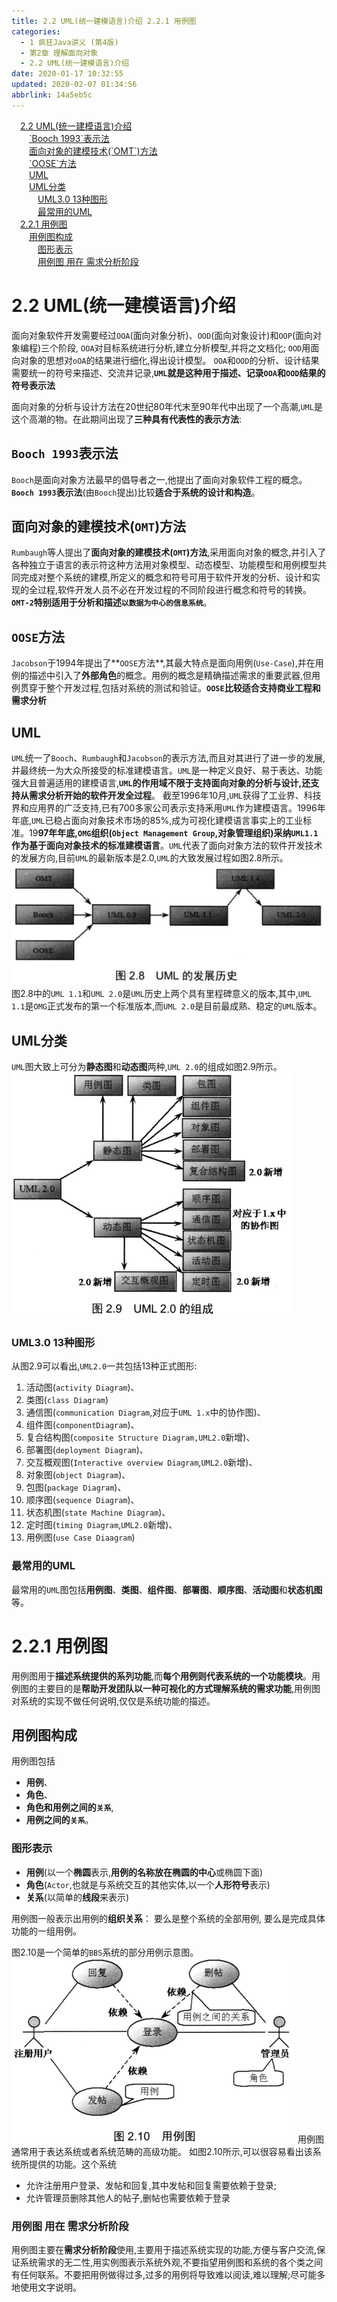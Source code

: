 ```yaml
---
title: 2.2 UML(统一建模语言)介绍 2.2.1 用例图
categories: 
  - 1 疯狂Java讲义 (第4版)
  - 第2章 理解面向对象
  - 2.2 UML(统一建模语言)介绍
date: 2020-01-17 10:32:55
updated: 2020-02-07 01:34:56
abbrlink: 14a5eb5c
---
```

<div id='my_toc'><a href="/JavaReadingNotes/14a5eb5c/#2-2-UML-统一建模语言-介绍" class="header_1">2.2 UML(统一建模语言)介绍</a>&nbsp;<br><a href="/JavaReadingNotes/14a5eb5c/#-Booch-1993-表示法" class="header_2">`Booch 1993`表示法</a>&nbsp;<br><a href="/JavaReadingNotes/14a5eb5c/#面向对象的建模技术-OMT-方法" class="header_2">面向对象的建模技术(`OMT`)方法</a>&nbsp;<br><a href="/JavaReadingNotes/14a5eb5c/#-OOSE-方法" class="header_2">`OOSE`方法</a>&nbsp;<br><a href="/JavaReadingNotes/14a5eb5c/#UML" class="header_2">UML</a>&nbsp;<br><a href="/JavaReadingNotes/14a5eb5c/#UML分类" class="header_2">UML分类</a>&nbsp;<br><a href="/JavaReadingNotes/14a5eb5c/#UML3-0-13种图形" class="header_3">UML3.0 13种图形</a>&nbsp;<br><a href="/JavaReadingNotes/14a5eb5c/#最常用的UML" class="header_3">最常用的UML</a>&nbsp;<br><a href="/JavaReadingNotes/14a5eb5c/#2-2-1-用例图" class="header_1">2.2.1 用例图</a>&nbsp;<br><a href="/JavaReadingNotes/14a5eb5c/#用例图构成" class="header_2">用例图构成</a>&nbsp;<br><a href="/JavaReadingNotes/14a5eb5c/#图形表示" class="header_3">图形表示</a>&nbsp;<br><a href="/JavaReadingNotes/14a5eb5c/#用例图-用在-需求分析阶段" class="header_3">用例图 用在 需求分析阶段</a>&nbsp;<br></div>
<style>.header_1{margin-left: 1em;}.header_2{margin-left: 2em;}.header_3{margin-left: 3em;}.header_4{margin-left: 4em;}.header_5{margin-left: 5em;}.header_6{margin-left: 6em;}</style>
<!--more-->
<script>if (navigator.platform.search('arm')==-1){document.getElementById('my_toc').style.display = 'none';}var e,p = document.getElementsByTagName('p');while (p.length>0) {e = p[0];e.parentElement.removeChild(e);}</script>

<!--end-->
# 2.2 UML(统一建模语言)介绍
面向对象软件开发需要经过`OOA`(面向对象分析)、`OOD`(面向对象设计)和`OOP`(面向对象编程)三个阶段,
`OOA`对目标系统进行分析,建立分析模型,并将之文档化;
`OOD`用面向对象的思想对`oOA`的结果进行细化,得出设计模型。
`OOA`和`OOD`的分析、设计结果需要统一的符号来描述、交流并记录,**`UML`就是这种用于描述、记录`OOA`和`OOD`结果的符号表示法**

面向对象的分析与设计方法在20世纪80年代末至90年代中出现了一个高潮,`UML`是这个高潮的物。在此期间出现了**三种具有代表性的表示方法**:
## `Booch 1993`表示法
`Booch`是面向对象方法最早的倡导者之一,他提出了面向对象软件工程的概念。**`Booch 1993`表示法**(由`Booch`提出)比较**适合于系统的设计和构造**。
## 面向对象的建模技术(`OMT`)方法
`Rumbaugh`等人提出了**面向对象的建模技术(`OMT`)方法**,采用面向对象的概念,并引入了各种独立于语言的表示符这种方法用对象模型、动态模型、功能模型和用例模型共同完成对整个系统的建模,所定义的概念和符号可用于软件开发的分析、设计和实现的全过程,软件开发人员不必在开发过程的不同阶段进行概念和符号的转换。**`OMT-2`特别适用于分析和描述`以数据为中心的信息系统`**。
## `OOSE`方法
`Jacobson`于1994年提出了**`OOSE`方法**,其最大特点是面向用例(`Use-Case`),并在用例的描述中引入了**外部角色**的概念。用例的概念是精确描述需求的重要武器,但用例贯穿于整个开发过程,包括对系统的测试和验证。**`OOSE`比较适合支持商业工程和需求分析**
## UML
`UML`统一了`Booch`、`Rumbaugh`和`Jacobson`的表示方法,而且对其进行了进一步的发展,并最终统一为大众所接受的标准建模语言。`UML`是一种定义良好、易于表达、功能强大且普遍适用的建模语言,**`UML`的作用域不限于支持面向对象的分析与设计,还支持从需求分析开始的软件开发全过程**。
截至1996年10月,`UML`获得了工业界、科技界和应用界的广泛支持,已有700多家公司表示支持釆用`UML`作为建模语言。1996年年底,`UML`已稳占面向对象技术市场的85%,成为可视化建模语言事实上的工业标准。19**97年年底,`OMG`组织(`Object Management Group`,对象管理组织)采纳`UML1.1`作为基于面向对象技术的标准建模语言**。`UML`代表了面向对象方法的软件开发技术的发展方向,目前`UML`的最新版本是2.0,`UML`的大致发展过程如图2.8所示。
![这里有一张图片](https://raw.githubusercontent.com/lanlan2017/images/master/CrazyJavaHandout4/Chapter2/2.2.0/1.png)
图2.8中的`UML 1.1`和`UML 2.0`是`UML`历史上两个具有里程碑意义的版本,其中,`UML 1.1`是`OMG`正式发布的第一个标准版本,而`UML 2.0`是目前最成熟、稳定的`UML`版本。
## UML分类
`UML`图大致上可分为**静态图**和**动态图**两种,`UML 2.0`的组成如图2.9所示。
![这里有一张图片](https://raw.githubusercontent.com/lanlan2017/images/master/CrazyJavaHandout4/Chapter2/2.2.0/2.png)
### UML3.0 13种图形
从图2.9可以看出,`UML2.0`一共包括13种正式图形:
1. 活动图(`activity Diagram`)、
2. 类图(`class Diagram`)
3. 通信图(`communication Diagram`,对应于`UML 1.x`中的协作图)、
4. 组件图(`componentDiagram`)、
5. 复合结构图(`composite Structure Diagram,UML2.0`新增)、
6. 部署图(`deployment Diagram`)、
7. 交互概观图(`Interactive overview Diagram`,`UML2.0`新增)、
8. 对象图(`object Diagram`)、
9. 包图(`package Diagram`)、
10. 顺序图(`sequence Diagram`)、
11. 状态机图(`state Machine Diagram`)、
12. 定时图(`timing Diagram`,`UML2.0`新增)、
13. 用例图(`use Case Diaagram`)

### 最常用的UML
最常用的`UML`图包括**用例图**、**类图**、**组件图**、**部署图**、**顺序图**、**活动图**和**状态机图**等。
<!-- CrazyJavaHandout4/Chapter2/2.2.0/ -->

# 2.2.1 用例图
用例图用于**描述系统提供的系列功能**,而**每个用例则代表系统的一个功能模块**。用例图的主要目的是**帮助开发团队以一种可视化的方式理解系统的需求功能**,用例图对系统的实现不做任何说明,仅仅是系统功能的描述。
## 用例图构成
用例图包括
- **用例**、
- **角色**、
- **角色和用例之间的`关系`**,
- **用例之间的`关系`**。

### 图形表示
- **用例**(以一个**椭圆**表示,**用例的名称放在椭圆的中心**或椭圆下面)
- **角色**(`Actor`,也就是与系统交互的其他实体,以一个**人形符号**表示)
- **关系**(以简单的**线段**来表示)

用例图一般表示出用例的**组织关系**：
要么是整个系统的全部用例,
要么是完成具体功能的一组用例。

图2.10是一个简单的`BBS`系统的部分用例示意图。
![这里有一张图片](https://raw.githubusercontent.com/lanlan2017/images/master/CrazyJavaHandout4/Chapter2/2.2.1/1.png)
用例图通常用于表达系统或者系统范畴的高级功能。
如图2.10所示,可以很容易看出该系统所提供的功能。这个系统
- 允许注册用户登录、发帖和回复,其中发帖和回复需要依赖于登录;
- 允许管理员删除其他人的帖子,删帖也需要依赖于登录
### 用例图 用在 需求分析阶段
用例图主要在**需求分析阶段**使用,主要用于描述系统实现的功能,方便与客户交流,保证系统需求的无二性,用实例图表示系统外观,不要指望用例图和系统的各个类之间有任何联系。不要把用例做得过多,过多的用例将导致难以阅读,难以理解;尽可能多地使用文字说明。

